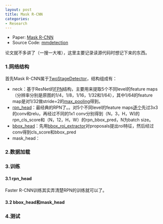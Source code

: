 ```yaml
---
layout: post
title: Mask R-CNN
categories:
- Research
---
```


- Paper: [Mask R-CNN](https://arxiv.org/pdf/1703.06870.pdf)
- Source Code: [mmdetection](https://github.com/open-mmlab/mmdetection)

论文就不多讲了（一搜一大堆），这里主要记录读源代码时想记下来的东西。

### 1.网络结构

首先Mask R-CNN属于[TwoStageDetector](https://github.com/open-mmlab/mmdetection/blob/master/mmdet/models/detectors/two_stage.py#L10)，结构组成有：

- neck：基于ResNet的[FPN](https://github.com/open-mmlab/mmdetection/blob/master/mmdet/models/necks/fpn.py#L7)结构，主要用来提取5个不同level的feature maps（分辨率分别是原图的1/4，1/8，1/16，1/32和1/64），其中1/64的feature map是对1/32做stride=2的[max_pooling](https://github.com/open-mmlab/mmdetection/blob/master/mmdet/models/necks/fpn.py#L118)得到。
- [rpn_head](https://github.com/open-mmlab/mmdetection/blob/master/mmdet/models/rpn_heads/rpn_head.py)：最经典的RPN了。。对5个不同level的feature maps[逐个](https://github.com/open-mmlab/mmdetection/blob/master/mmdet/models/rpn_heads/rpn_head.py#L82)先过3x3的conv和relu，再经过不同的1x1 conv分别得到（N，3，H，W)的rpn_cls_score和（N，12，H，W）的rpn_bbox_pred，N为batch size。
- [bbox_head](https://github.com/open-mmlab/mmdetection/blob/master/mmdet/models/bbox_heads/convfc_bbox_head.py)：先用[bbox_roi_extractor](https://github.com/open-mmlab/mmdetection/blob/master/mmdet/models/detectors/two_stage.py#L36)对proposals提出roi特征，然后经过conv得到cls_score和bbox_pred
- mask_head：

### 2.数据加载

### 3.训练

#### 3.1 rpn_head

Faster R-CNN训练其实弄清楚RPN的训练就可以了。

#### 3.2 bbox_head和mask_head



### 4.测试